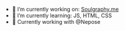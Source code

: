 - 🔭 I’m currently working on: [Soulgraphy.me](https://soulgraphy.me)
- 🌱 I’m currently learning: JS, HTML, CSS
- 💼 Currently working with @Nepose
